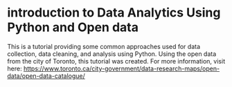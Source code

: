 # introduction to Data Analytics Using Python and Open data

This is a tutorial providing some common approaches used for data collection, data cleaning, and analysis using Python. Using the open data from the city of Toronto, this tutorial was created. 
For more information, visit here: https://www.toronto.ca/city-government/data-research-maps/open-data/open-data-catalogue/

